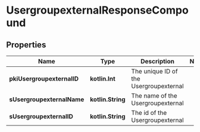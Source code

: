 
# UsergroupexternalResponseCompound

## Properties
| Name | Type | Description | Notes |
| ------------ | ------------- | ------------- | ------------- |
| **pkiUsergroupexternalID** | **kotlin.Int** | The unique ID of the Usergroupexternal |  |
| **sUsergroupexternalName** | **kotlin.String** | The name of the Usergroupexternal |  |
| **sUsergroupexternalID** | **kotlin.String** | The id of the Usergroupexternal |  |



